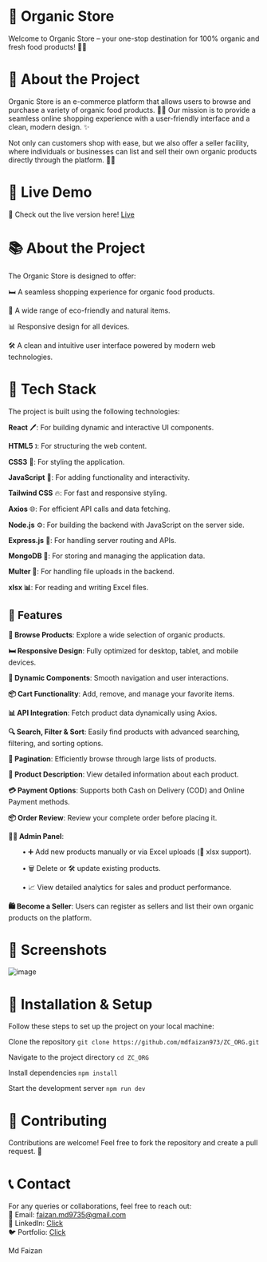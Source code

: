 # 🌿 Organic Store

Welcome to Organic Store – your one-stop destination for 100% organic and fresh food products! 🍏🥦

# 🌱 About the Project

Organic Store is an e-commerce platform that allows users to browse and purchase a variety of organic food products. 🌿🛒 Our mission is to provide a seamless online shopping experience with a user-friendly interface and a clean, modern design. ✨

Not only can customers shop with ease, but we also offer a seller facility, where individuals or businesses can list and sell their own organic products directly through the platform. 🌱💼

# 🚀 Live Demo

🔗 Check out the live version here! <a href="https://organicstore.vercel.app/">Live</a>


# 📚 About the Project

The Organic Store is designed to offer:

🛏️ A seamless shopping experience for organic food products.

🌱 A wide range of eco-friendly and natural items.

📊 Responsive design for all devices.

🛠️ A clean and intuitive user interface powered by modern web technologies.


# 🔧 Tech Stack

The project is built using the following technologies:

**React** 🖊: For building dynamic and interactive UI components.

**HTML5** 🕽: For structuring the web content.

**CSS3** 🌈: For styling the application.

**JavaScript** 🔬: For adding functionality and interactivity.

**Tailwind CSS** 🔥: For fast and responsive styling.

**Axios** 🌐: For efficient API calls and data fetching.

**Node.js** ⚙️: For building the backend with JavaScript on the server side.

**Express.js** 🚀: For handling server routing and APIs.

**MongoDB 🍃**: For storing and managing the application data.

**Multer 📁**: For handling file uploads in the backend.

**xlsx 📊**: For reading and writing Excel files.


## 🔎 Features
**🍲 Browse Products**: Explore a wide selection of organic products.

**🛏️ Responsive Design**: Fully optimized for desktop, tablet, and mobile devices.

**🔧 Dynamic Components**: Smooth navigation and user interactions.

**📦 Cart Functionality**: Add, remove, and manage your favorite items.

**📊 API Integration**: Fetch product data dynamically using Axios.

**🔍 Search, Filter & Sort**: Easily find products with advanced searching, filtering, and sorting options.

**📑 Pagination**: Efficiently browse through large lists of products.

**📄 Product Description**: View detailed information about each product.

**💳 Payment Options**: Supports both Cash on Delivery (COD) and Online Payment methods.

**📦 Order Review**: Review your complete order before placing it.

**🧑‍💼 Admin Panel**:

  • ➕ Add new products manually or via Excel uploads (📁 xlsx support).
  
  • 🗑️ Delete or 🛠️ update existing products.
  
  • 📈 View detailed analytics for sales and product performance.
  
  
**🛍️ Become a Seller**: Users can register as sellers and list their own organic products on the platform.

# 📸 Screenshots

![image](https://github.com/user-attachments/assets/661893cd-8824-4db6-a80b-5be0f0428dea)


# 🔧 Installation & Setup
Follow these steps to set up the project on your local machine:

Clone the repository
`git clone https://github.com/mdfaizan973/ZC_ORG.git`

Navigate to the project directory
`cd ZC_ORG`

 Install dependencies
`npm install`

 Start the development server
`npm run dev`


# 🤝 Contributing

Contributions are welcome! Feel free to fork the repository and create a pull request. 🎉

# 📞 Contact

For any queries or collaborations, feel free to reach out:  </br>
📧 Email: faizan.md9735@gmail.com  </br>
🔗 LinkedIn: <a href="https://www.linkedin.com/in/md-faizan973/"> Click </a>  </br>
🐦 Portfolio: <a href="https://mdfaizan973.github.io/"> Click </a>  </br>

Md Faizan
